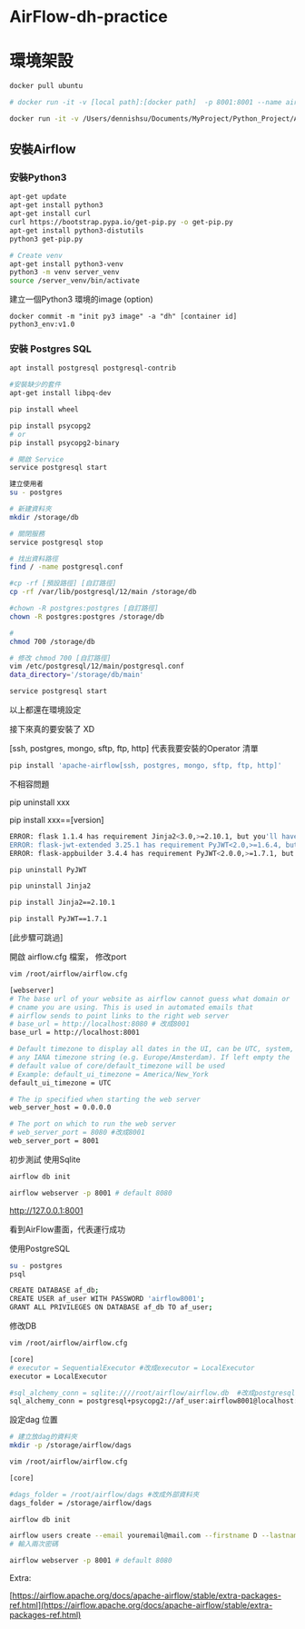 # AirFlow-dh-practice
# 環境架設

```bash
docker pull ubuntu
```

```bash
# docker run -it -v [local path]:[docker path]  -p 8001:8001 --name airflow ubuntu:latest

docker run -it -v /Users/dennishsu/Documents/MyProject/Python_Project/AirFlowTutorial/storage:/storage  -p 8001:8001 --name airflow ubuntu:latest
```

## 安裝Airflow

### **安裝Python3**

```bash
apt-get update
apt-get install python3
apt-get install curl
curl https://bootstrap.pypa.io/get-pip.py -o get-pip.py
apt-get install python3-distutils
python3 get-pip.py

# Create venv
apt-get install python3-venv
python3 -m venv server_venv
source /server_venv/bin/activate
```

建立一個Python3 環境的image (option)

`docker commit -m "init py3 image" -a "dh" [container id] python3_env:v1.0`

### 安裝 Postgres SQL

```bash
apt install postgresql postgresql-contrib

#安裝缺少的套件
apt-get install libpq-dev

pip install wheel

pip install psycopg2
# or
pip install psycopg2-binary

# 開啟 Service
service postgresql start

建立使用者
su - postgres
```

```bash
# 新建資料夾
mkdir /storage/db

# 關閉服務
service postgresql stop

# 找出資料路徑
find / -name postgresql.conf

#cp -rf [預設路徑] [自訂路徑]
cp -rf /var/lib/postgresql/12/main /storage/db

#chown -R postgres:postgres [自訂路徑]
chown -R postgres:postgres /storage/db

# 
chmod 700 /storage/db

# 修改 chmod 700 [自訂路徑]
vim /etc/postgresql/12/main/postgresql.conf
data_directory='/storage/db/main'

service postgresql start
```


以上都還在環境設定

接下來真的要安裝了 XD

[ssh, postgres, mongo, sftp, ftp, http] 代表我要安裝的Operator 清單

```bash
pip install 'apache-airflow[ssh, postgres, mongo, sftp, ftp, http]'

```

不相容問題

pip uninstall xxx

pip install xxx==[version]

```bash
ERROR: flask 1.1.4 has requirement Jinja2<3.0,>=2.10.1, but you'll have jinja2 3.0.3 which is incompatible.
ERROR: flask-jwt-extended 3.25.1 has requirement PyJWT<2.0,>=1.6.4, but you'll have pyjwt 2.3.0 which is incompatible.
ERROR: flask-appbuilder 3.4.4 has requirement PyJWT<2.0.0,>=1.7.1, but you'll have pyjwt 2.3.0 which is incompatible.
```

```bash
pip uninstall PyJWT

pip uninstall Jinja2

pip install Jinja2==2.10.1

pip install PyJWT==1.7.1
```

[此步驟可跳過]

開啟 airflow.cfg 檔案， 修改port

```bash
vim /root/airflow/airflow.cfg

[webserver]
# The base url of your website as airflow cannot guess what domain or
# cname you are using. This is used in automated emails that
# airflow sends to point links to the right web server
# base_url = http://localhost:8080 # 改成8001
base_url = http://localhost:8001

# Default timezone to display all dates in the UI, can be UTC, system, or
# any IANA timezone string (e.g. Europe/Amsterdam). If left empty the
# default value of core/default_timezone will be used
# Example: default_ui_timezone = America/New_York
default_ui_timezone = UTC

# The ip specified when starting the web server
web_server_host = 0.0.0.0

# The port on which to run the web server
# web_server_port = 8080 #改成8001
web_server_port = 8001
```

初步測試 使用Sqlite

```bash
airflow db init

airflow webserver -p 8001 # default 8080
```

http://127.0.0.1:8001

看到AirFlow畫面，代表運行成功

使用PostgreSQL

```bash
su - postgres
psql

CREATE DATABASE af_db;
CREATE USER af_user WITH PASSWORD 'airflow8001';
GRANT ALL PRIVILEGES ON DATABASE af_db TO af_user;
```

修改DB

```bash
vim /root/airflow/airflow.cfg

[core]
# executor = SequentialExecutor #改成executor = LocalExecutor
executor = LocalExecutor

#sql_alchemy_conn = sqlite:////root/airflow/airflow.db  #改成postgresql
sql_alchemy_conn = postgresql+psycopg2://af_user:airflow8001@localhost:5432/af_db
```

設定dag 位置

```bash
# 建立放dag的資料夾
mkdir -p /storage/airflow/dags

vim /root/airflow/airflow.cfg

[core]

#dags_folder = /root/airflow/dags #改成外部資料夾
dags_folder = /storage/airflow/dags
```

```bash
airflow db init

airflow users create --email youremail@mail.com --firstname D --lastname H --role Admin --username admin
# 輸入兩次密碼

airflow webserver -p 8001 # default 8080
```

Extra:

[https://airflow.apache.org/docs/apache-airflow/stable/extra-packages-ref.html](https://airflow.apache.org/docs/apache-airflow/stable/extra-packages-ref.html)
